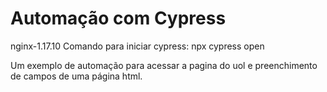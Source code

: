 # Automação com Cypress

nginx-1.17.10
Comando para iniciar cypress:
npx cypress open

Um exemplo de automação para acessar a pagina do uol e preenchimento de campos de uma página html.
